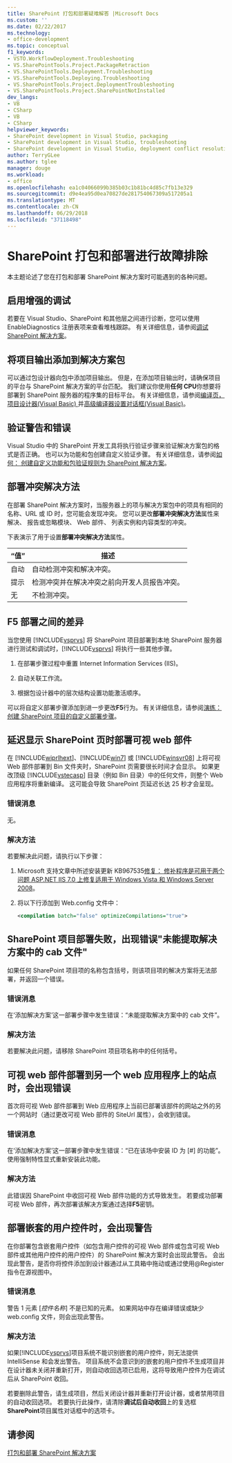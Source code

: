 ```yaml
---
title: SharePoint 打包和部署疑难解答 |Microsoft Docs
ms.custom: ''
ms.date: 02/22/2017
ms.technology:
- office-development
ms.topic: conceptual
f1_keywords:
- VSTO.WorkflowDeployment.Troubleshooting
- VS.SharePointTools.Project.PackageRetraction
- VS.SharePointTools.Deployment.Troubleshooting
- VS.SharePointTools.Deploying.Troubleshooting
- VS.SharePointTools.Project.DeploymentTroubleshooting
- VS.SharePointTools.Project.SharePointNotInstalled
dev_langs:
- VB
- CSharp
- VB
- CSharp
helpviewer_keywords:
- SharePoint development in Visual Studio, packaging
- SharePoint development in Visual Studio, troubleshooting
- SharePoint development in Visual Studio, deployment conflict resolution
author: TerryGLee
ms.author: tglee
manager: douge
ms.workload:
- office
ms.openlocfilehash: ea1c04066099b385b03c1b81bc4d85c7fb13e329
ms.sourcegitcommit: d9e4ea95d0ea70827de281754067309a517205a1
ms.translationtype: MT
ms.contentlocale: zh-CN
ms.lasthandoff: 06/29/2018
ms.locfileid: "37118498"
---
```

# <a name="troubleshoot-sharepoint-packaging-and-deployment"></a>SharePoint 打包和部署进行故障排除
  本主题论述了您在打包和部署 SharePoint 解决方案时可能遇到的各种问题。

## <a name="enable-enhanced-debugging"></a>启用增强的调试
 若要在 Visual Studio、SharePoint 和其他层之间进行诊断，您可以使用 EnableDiagnostics 注册表项来查看堆栈跟踪。 有关详细信息，请参阅[调试 SharePoint 解决方案](../sharepoint/debugging-sharepoint-solutions.md)。

## <a name="add-project-output-to-the-solution-package"></a>将项目输出添加到解决方案包
 可以通过包设计器向包中添加项目输出。 但是，在添加项目输出时，请确保项目的平台与 SharePoint 解决方案的平台匹配。 我们建议你使用**任何 CPU**你想要将部署到 SharePoint 服务器的程序集的目标平台。 有关详细信息，请参阅[编译页，项目设计器&#40;Visual Basic&#41; ](/visualstudio/ide/reference/compile-page-project-designer-visual-basic)并[高级编译器设置对话框&#40;Visual Basic&#41;](/visualstudio/ide/reference/advanced-compiler-settings-dialog-box-visual-basic)。

## <a name="validation-warnings-and-errors"></a>验证警告和错误
 Visual Studio 中的 SharePoint 开发工具将执行验证步骤来验证解决方案包的格式是否正确。 也可以为功能和包创建自定义验证步骤。 有关详细信息，请参阅[如何： 创建自定义功能和包验证规则为 SharePoint 解决方案](../sharepoint/how-to-create-custom-feature-and-package-validation-rules-for-sharepoint-solutions.md)。

## <a name="deployment-conflict-resolution"></a>部署冲突解决方法
 在部署 SharePoint 解决方案时，当服务器上的项与解决方案包中的项具有相同的名称、URL 或 ID 时，您可能会发现冲突。 您可以更改**部署冲突解决方法**属性来解决、 报告或忽略模块、 Web 部件、 列表实例和内容类型的冲突。

 下表演示了用于设置**部署冲突解决方法**属性。

|“值”|描述|
|-----------|-----------------|
|自动|自动检测冲突和解决冲突。|
|提示|检测冲突并在解决冲突之前向开发人员报告冲突。|
|无|不检测冲突。|

## <a name="differences-between-f5-deployment"></a>F5 部署之间的差异
 当您使用 [!INCLUDE[vsprvs](../sharepoint/includes/vsprvs-md.md)] 将 SharePoint 项目部署到本地 SharePoint 服务器进行测试和调试时，[!INCLUDE[vsprvs](../sharepoint/includes/vsprvs-md.md)] 将执行一些其他步骤。

1.  在部署步骤过程中重置 Internet Information Services (IIS)。

2.  自动关联工作流。

3.  根据包设计器中的层次结构设置功能激活顺序。

 可以将自定义部署步骤添加到进一步更改**F5**行为。 有关详细信息，请参阅[演练： 创建 SharePoint 项目的自定义部署步骤](../sharepoint/walkthrough-creating-a-custom-deployment-step-for-sharepoint-projects.md)。

## <a name="delay-displaying-sharepoint-page-when-deploy-visual-web-part"></a>延迟显示 SharePoint 页时部署可视 web 部件
 在 [!INCLUDE[wiprlhext](../sharepoint/includes/wiprlhext-md.md)]、[!INCLUDE[win7](../sharepoint/includes/win7-md.md)] 或 [!INCLUDE[winsvr08](../sharepoint/includes/winsvr08-md.md)] 上将可视 Web 部件部署到 Bin 文件夹时，SharePoint 页需要很长时间才会显示。 如果更改顶级 [!INCLUDE[vstecasp](../sharepoint/includes/vstecasp-md.md)] 目录（例如 Bin 目录）中的任何文件，则整个 Web 应用程序将重新编译。 这可能会导致 SharePoint 页延迟长达 25 秒才会呈现。

### <a name="error-message"></a>错误消息
 无。

### <a name="resolution"></a>解决方法
 若要解决此问题，请执行以下步骤：

1.  Microsoft 支持文章中所述安装更新 KB967535[修复： 修补程序是可用于两个问题 ASP.NET IIS 7.0 上修复适用于 Windows Vista 和 Windows Server 2008](http://go.microsoft.com/fwlink/?LinkId=179055)。

2.  将以下行添加到 Web.config 文件中：

    ```xml
    <compilation batch="false" optimizeCompilations="true">
    ```

## <a name="sharepoint-project-deployment-fails-with-error-failed-to-extract-the-cab-file-in-the-solution"></a>SharePoint 项目部署失败，出现错误"未能提取解决方案中的 cab 文件"
 如果任何 SharePoint 项目项的名称包含括号，则该项目项的解决方案将无法部署，并返回一个错误。

### <a name="error-message"></a>错误消息
 在‘添加解决方案’这一部署步骤中发生错误：“未能提取解决方案中的 cab 文件”。

### <a name="resolution"></a>解决方法
 若要解决此问题，请移除 SharePoint 项目项名称中的任何括号。

## <a name="error-appears-when-deploying-a-visual-web-part-to-a-site-on-a-different-web-application"></a>可视 web 部件部署到另一个 web 应用程序上的站点时，会出现错误
 首次将可视 Web 部件部署到 Web 应用程序上当前已部署该部件的网站之外的另一个网站时（通过更改可视 Web 部件的 SiteUrl 属性），会收到错误。

### <a name="error-message"></a>错误消息
 在‘添加解决方案’这一部署步骤中发生错误：“已在该场中安装 ID 为 [#] 的功能”。 使用强制特性显式重新安装此功能。

### <a name="resolution"></a>解决方法
 此错误因 SharePoint 中收回可视 Web 部件功能的方式导致发生。 若要成功部署可视 Web 部件，再次部署该解决方案通过选择**F5**密钥。

## <a name="warning-appears-when-deploying-nested-user-controls"></a>部署嵌套的用户控件时，会出现警告
 在你部署包含嵌套用户控件（如包含用户控件的可视 Web 部件或包含可视 Web 部件或其他用户控件的用户控件）的 SharePoint 解决方案时会出现此警告。 会出现此警告，是否你将控件添加到设计器通过从工具箱中拖动或通过使用@Register指令在源视图中。

### <a name="error-message"></a>错误消息
 警告 1 元素 [*控件名称*] 不是已知的元素。 如果网站中存在编译错误或缺少 web.config 文件，则会出现此警告。

### <a name="resolution"></a>解决方法
 如果[!INCLUDE[vsprvs](../sharepoint/includes/vsprvs-md.md)]项目系统不能识别嵌套的用户控件，则无法提供 IntelliSense 和会发出警告。 项目系统不会意识到的嵌套的用户控件不生成项目并在设计器未关闭并重新打开，则自动收回选项已启用，这将导致用户控件为在调试后从 SharePoint 收回。

 若要删除此警告，请生成项目，然后关闭设计器并重新打开设计器，或者禁用项目的自动收回选项。 若要执行此操作，请清除**调试后自动收回**上的复选框**SharePoint**项目属性对话框中的选项卡。

## <a name="see-also"></a>请参阅
 [打包和部署 SharePoint 解决方案](../sharepoint/packaging-and-deploying-sharepoint-solutions.md)

